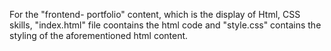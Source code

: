 For the "frontend- portfolio" content, which is the display of Html, CSS skills, "index.html" file coontains the html code and "style.css" contains the styling of the aforementioned html content.


